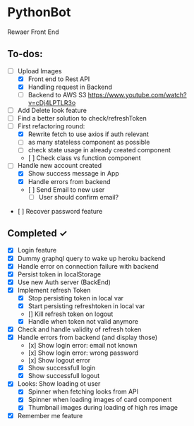 # PythonBot

Rewaer Front End

## To-dos:

- [ ] Upload Images
  - [x] Front end to Rest API
  - [x] Handling request in Backend
  - [ ] Backend to AWS S3 https://www.youtube.com/watch?v=cDj4LPTLR3o
- [ ] Add Delete look feature
- [ ] Find a better solution to check/refreshToken
- [ ] First refactoring round:
  - [x] Rewrite fetch to use axios if auth relevant
  - [ ] as many stateless component as possible
  - [ ] check state usage in already created component
  - [ ] Check class vs function component
- [ ] Handle new account created
  - [x] Show success message in App
  - [x] Handle errors from backend
  - [ ] Send Email to new user
    - [ ] User should confirm email?
- [ ] Recover password feature

## Completed ✓

- [x] Login feature
- [x] Dummy graphql query to wake up heroku backend
- [x] Handle error on connection failure with backend
- [x] Persist token in localStorage
- [x] Use new Auth server (BackEnd)
- [x] Implement refresh Token
  - [x] Stop persisting token in local var
  - [x] Start persisting refreshtoken in local var
  - [] Kill refresh token on logout
  - [x] Handle when token not valid anymore
- [x] Check and handle validity of refresh token
- [x] Handle errors from backend (and display those)
  - [x] Show login error: email not known
  - [x] Show login error: wrong password
  - [x] Show logout error
  - [x] Show successfull login
  - [x] Show successfull logout
- [x] Looks: Show loading ot user
  - [x] Spinner when fetching looks from API
  - [x] Spinner when loading images of card component
  - [x] Thumbnail images during loading of high res image
- [x] Remember me feature
